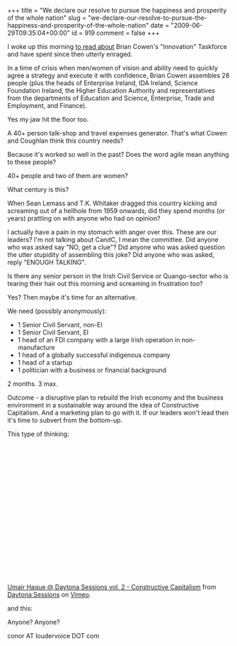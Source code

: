 +++
title = "We declare our resolve to pursue the happiness and prosperity of the whole nation"
slug = "we-declare-our-resolve-to-pursue-the-happiness-and-prosperity-of-the-whole-nation"
date = "2009-06-29T09:35:04+00:00"
id = 919
comment = false
+++

I woke up this morning [to read about](http://www.finfacts.ie/irishfinancenews/article_1017028.shtml) Brian Cowen's "Innovation" Taskforce and have spent since then utterly enraged.

In a time of crisis when men/women of vision and ability need to quickly agree a strategy and execute it with confidence, Brian Cowen assembles 28 people (plus the heads of Enterprise Ireland, IDA Ireland, Science Foundation Ireland, the Higher Education Authority and representatives from the departments of Education and Science, Enterprise, Trade and Employment, and Finance).

Yes my jaw hit the floor too.

A 40+ person talk-shop and travel expenses generator. That's what Cowen and Coughlan think this country needs?

Because it's worked so well in the past? Does the word agile mean anything to these people?

40+ people and two of them are women?

What century is this?

When Sean Lemass and T.K. Whitaker dragged this country kicking and screaming out of a hellhole from 1959 onwards, did they spend months (or years) prattling on with anyone who had on opinion?

I actually have a pain in my stomach with anger over this. These are our leaders? I'm not talking about CandC, I mean the committee. Did anyone who was asked say "NO, get a clue"? Did anyone who was asked question the utter stupidity of assembling this joke? Did anyone who was asked, reply "ENOUGH TALKING".

Is there any senior person in the Irish Civil Service or Quango-sector who is tearing their hair out this morning and screaming in frustration too?

Yes? Then maybe it's time for an alternative.

We need (possibly anonymously):

*   1 Senior Civil Servant, non-EI
*   1 Senior Civil Servant, EI
*   1 head of an FDI company with a large Irish operation in non-manufacture
*   1 head of a globally successful indigenous company
*   1 head of a startup
*   1 politician with a business or financial background

2 months. 3 max.

Outcome - a disruptive plan to rebuild the Irish economy and the business environment in a sustainable way around the idea of Constructive Capitalism. And a marketing plan to go with it. If our leaders won't lead then it's time to subvert from the bottom-up.

This type of thinking:

<object width="400" height="300"><param name="allowfullscreen" value="true" /><param name="allowscriptaccess" value="always" /><param name="movie" value="http://vimeo.com/moogaloop.swf?clip_id=3204792andserver=vimeo.comandshow_title=1andshow_byline=1andshow_portrait=0andcolor=andfullscreen=1" /><embed src="http://vimeo.com/moogaloop.swf?clip_id=3204792andserver=vimeo.comandshow_title=1andshow_byline=1andshow_portrait=0andcolor=andfullscreen=1" type="application/x-shockwave-flash" allowfullscreen="true" allowscriptaccess="always" width="400" height="300"></embed></object>

[Umair Haque @ Daytona Sessions vol. 2 - Constructive Capitalism](http://vimeo.com/3204792) from [Daytona Sessions](http://vimeo.com/daytona) on [Vimeo](http://vimeo.com).

and this:

<script type="text/javascript" src="http://next.sevenload.com/api/embed?v=0N8sr9t"></script>

Anyone? Anyone?

conor AT loudervoice DOT com
